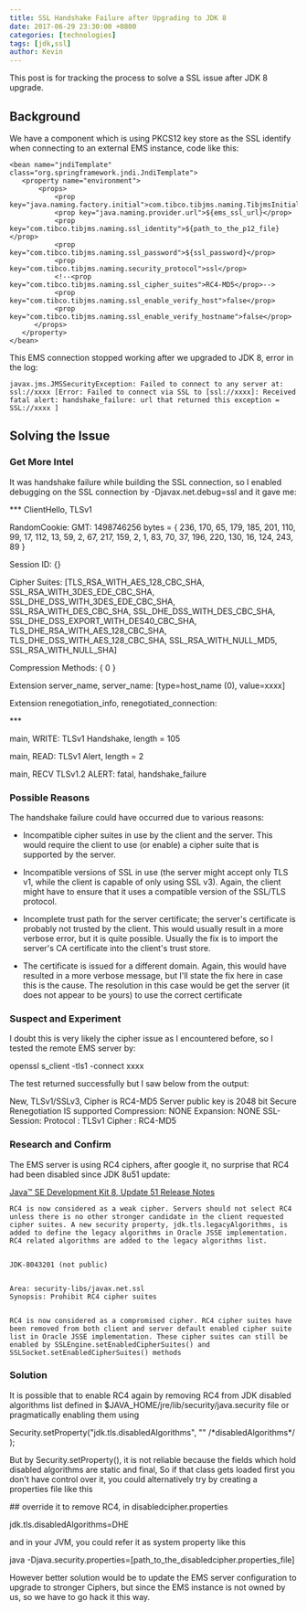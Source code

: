 ```yaml
---
title: SSL Handshake Failure after Upgrading to JDK 8
date: 2017-06-29 23:30:00 +0800
categories: [technologies]
tags: [jdk,ssl]
author: Kevin
---
```


This post is for tracking the process to solve a SSL issue after JDK 8 upgrade.


## Background

We have a component which is using PKCS12 key store as the SSL identify when connecting to an external EMS instance, code like this:

```
<bean name="jndiTemplate" class="org.springframework.jndi.JndiTemplate">
   <property name="environment">
       <props>
           <prop key="java.naming.factory.initial">com.tibco.tibjms.naming.TibjmsInitialContextFactory</prop>
           <prop key="java.naming.provider.url">${ems_ssl_url}</prop>
           <prop key="com.tibco.tibjms.naming.ssl_identity">${path_to_the_p12_file}</prop>
           <prop key="com.tibco.tibjms.naming.ssl_password">${ssl_password}</prop>
           <prop key="com.tibco.tibjms.naming.security_protocol">ssl</prop>
           <!--<prop key="com.tibco.tibjms.naming.ssl_cipher_suites">RC4-MD5</prop>-->
           <prop key="com.tibco.tibjms.naming.ssl_enable_verify_host">false</prop>
           <prop key="com.tibco.tibjms.naming.ssl_enable_verify_hostname">false</prop>
      </props>
   </property>
</bean>
```

This EMS connection stopped working after we upgraded to JDK 8, error in the log:

```
javax.jms.JMSSecurityException: Failed to connect to any server at: ssl://xxxx [Error: Failed to connect via SSL to [ssl://xxxx]: Received fatal alert: handshake_failure: url that returned this exception = SSL://xxxx ]
```

## Solving the Issue

### Get More Intel

It was handshake failure while building the SSL connection, so I enabled debugging on the SSL connection by -Djavax.net.debug=ssl and it gave me:
 
\*** ClientHello, TLSv1

RandomCookie:  GMT: 1498746256 bytes = { 236, 170, 65, 179, 185, 201, 110, 99, 17, 112, 13, 59, 2, 67, 217, 159, 2, 1, 83, 70, 37, 196, 220, 130, 16, 124, 243, 89 }

Session ID:  {}

Cipher Suites: [TLS_RSA_WITH_AES_128_CBC_SHA, SSL_RSA_WITH_3DES_EDE_CBC_SHA, SSL_DHE_DSS_WITH_3DES_EDE_CBC_SHA, SSL_RSA_WITH_DES_CBC_SHA, SSL_DHE_DSS_WITH_DES_CBC_SHA, SSL_DHE_DSS_EXPORT_WITH_DES40_CBC_SHA, TLS_DHE_RSA_WITH_AES_128_CBC_SHA, TLS_DHE_DSS_WITH_AES_128_CBC_SHA, SSL_RSA_WITH_NULL_MD5, SSL_RSA_WITH_NULL_SHA]

Compression Methods:  { 0 }

Extension server_name, server_name: [type=host_name (0), value=xxxx]

Extension renegotiation_info, renegotiated_connection: <empty>

\***

main, WRITE: TLSv1 Handshake, length = 105

main, READ: TLSv1 Alert, length = 2

main, RECV TLSv1.2 ALERT:  fatal, handshake_failure

### Possible Reasons

The handshake failure could have occurred due to various reasons:

* Incompatible cipher suites in use by the client and the server. This would require the client to use (or enable) a cipher suite that is supported by the server.

* Incompatible versions of SSL in use (the server might accept only TLS v1, while the client is capable of only using SSL v3). Again, the client might have to ensure that it uses a compatible version of the SSL/TLS protocol.

* Incomplete trust path for the server certificate; the server's certificate is probably not trusted by the client. This would usually result in a more verbose error, but it is quite possible. Usually the fix is to import the server's CA certificate into the client's trust store.
 
* The certificate is issued for a different domain. Again, this would have resulted in a more verbose message, but I'll state the fix here in case this is the cause. The resolution in this case would be get the server (it does not appear to be yours) to use the correct certificate

### Suspect and Experiment

I doubt this is very likely the cipher issue as I encountered before, so I tested the remote EMS server by:
 
openssl s_client -tls1 -connect xxxx
 
The test returned successfully but I saw below from the output:
 
New, TLSv1/SSLv3, Cipher is RC4-MD5
Server public key is 2048 bit
Secure Renegotiation IS supported
Compression: NONE
Expansion: NONE
SSL-Session:
    Protocol  : TLSv1
    Cipher    : RC4-MD5
    
### Research and Confirm

The EMS server is using RC4 ciphers, after google it, no surprise that RC4 had been disabled since JDK 8u51 update:

[Java™ SE Development Kit 8, Update 51 Release Notes](http://www.oracle.com/technetwork/java/javase/8u51-relnotes-2587590.html) 

```
RC4 is now considered as a weak cipher. Servers should not select RC4 unless there is no other stronger candidate in the client requested cipher suites. A new security property, jdk.tls.legacyAlgorithms, is added to define the legacy algorithms in Oracle JSSE implementation. RC4 related algorithms are added to the legacy algorithms list.
 
 
JDK-8043201 (not public)
 
 
Area: security-libs/javax.net.ssl
Synopsis: Prohibit RC4 cipher suites
 
 
RC4 is now considered as a compromised cipher. RC4 cipher suites have been removed from both client and server default enabled cipher suite list in Oracle JSSE implementation. These cipher suites can still be enabled by SSLEngine.setEnabledCipherSuites() and SSLSocket.setEnabledCipherSuites() methods
```

### Solution

It is possible that to enable RC4 again by removing RC4 from JDK disabled algorithms list defined in $JAVA_HOME/jre/lib/security/java.security file or pragmatically enabling them using 

Security.setProperty("jdk.tls.disabledAlgorithms", "" /\*disabledAlgorithms*/ );
 
But by Security.setProperty(), it is not reliable because the fields which hold disabled algorithms are static and final, So if that class gets loaded first you don't have control over it, you could alternatively try by creating a properties file like this
 
 
\## override it to remove RC4, in disabledcipher.properties

jdk.tls.disabledAlgorithms=DHE
 
 
and in your JVM, you could refer it as system property like this
 
 
java -Djava.security.properties=[path_to_the_disabledcipher.properties_file]
 
However better solution would be to update the EMS server configuration to upgrade to stronger Ciphers, but since the EMS instance is not owned by us, so we have to go hack it this way.



